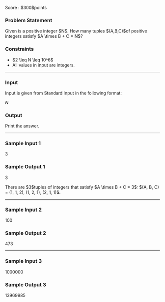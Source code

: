 
<div>

<span>

<span>

<p>
Score : $300$points
</p>

<div>

<section>

### **Problem Statement**

<p>
Given is a positive integer $N$.
How many tuples $(A,B,C)$of positive integers satisfy $A \times B + C = N$?
</p>

</section>

</div>

<div>

<section>

### **Constraints**

<ul>

<li>
$2 \leq N \leq 10^6$
</li>

<li>
All values in input are integers.
</li>

</ul>

</section>

</div>

---

<div>

<div>

<section>

### **Input**

<p>
Input is given from Standard Input in the following format:
</p>

<div>

$N$
</div>

</section>

</div>

<div>

<section>

### **Output**

<p>
Print the answer.
</p>

</section>

</div>

</div>

---

<div>

<section>

### **Sample Input 1**

<div>

3

</div>

</section>

</div>

<div>

<section>

### **Sample Output 1**

<div>

3

</div>

<p>
There are $3$tuples of integers that satisfy $A \times B + C = 3$: $(A, B, C) = (1, 1, 2), (1, 2, 1), (2, 1, 1)$.
</p>

</section>

</div>

---

<div>

<section>

### **Sample Input 2**

<div>

100

</div>

</section>

</div>

<div>

<section>

### **Sample Output 2**

<div>

473

</div>

</section>

</div>

---

<div>

<section>

### **Sample Input 3**

<div>

1000000

</div>

</section>

</div>

<div>

<section>

### **Sample Output 3**

<div>

13969985

</div>

</section>

</div>

</span>

</span>

</div>
